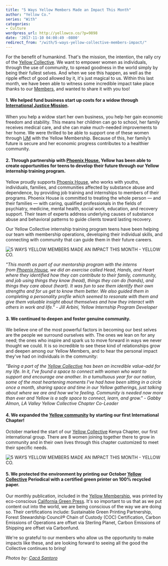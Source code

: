 ```yaml
---
title: "5 Ways Yellow Members Made an Impact This Month"
author: "Yellow Co."
series: "With"
categories:
- Culture
wordpress_url: http://yellowco.co/?p=9898
date: '2017-11-10 04:00:49 -0800'
redirect_from: "/with/5-ways-yellow-collective-members-impact/"
---
```


For the benefit of humankind. That's the mission, the intention, the rally cry of the [Yellow Collective](http://yellowco.co/membership/). We want to empower women as individuals, through the use of community, to spread goodness in the world simply by being their fullest selves. And when we see this happen, as well as the ripple effect of good allowed by it, it's just magical to us. Within this last month, we have been able to witness some incredible impact take place thanks to our [Members](http://yellowco.co/membership/), and wanted to share it with you too!

#### 1\. We helped fund business start up costs for a widow through [International Justice Mission](http://www.ijm.org/).

When you help a widow start her own business, you help her gain economic freedom and stability. This means her children can go to school, her family receives medical care, and she can make much-needed improvements to her home. We were thrilled to be able to support one of these women through [IJM](http://www.ijm.org/) with the Yellow Membership. Because of this, her family’s future is secure and her economic progress contributes to a healthier community.

#### 2\. Through partnership with [Phoenix House](https://www.phoenixhouse.org/), Yellow has been able to create opportunities for teens to develop their future through our Yellow internship training program.

Yellow proudly supports [Phoenix House](https://www.phoenixhouse.org/), who works with youths, individuals, families, and communities affected by substance abuse and dependence, by providing job training and internships to members of their programs. Phoenix House is committed to treating the whole person — and their families — with caring, qualified professionals in the fields of psychiatry, medicine, mental health, social work, education, and recovery support. Their team of experts address underlying causes of substance abuse and behavioral patterns to guide clients toward lasting recovery.

Our Yellow Collective internship training program teens have been helping our team with membership operations, developing their individual skills, and connecting with community that can guide them in their future careers.

![5 WAYS YELLOW MEMBERS MADE AN IMPACT THIS MONTH - YELLOW CO.](https://yellow-blog-images.imgix.net/2017/11/0P7A2882.jpg)

_"This month as part of our mentorship program with the interns from [Phoenix House](https://www.phoenixhouse.org/), we did an exercise called Head, Hands, and Heart where they identified how they can contribute to their family, community, and job using things they know (head), things they can do (hands), and things they care about (heart). It was fun to see them identify their own strengths and for us get to know them better. We also guided them in completing a personality profile which seemed to resonate with them and give them valuable insight about themselves and how they interact with others in work and life." - Jill Arbini, Yellow Internship Program Developer_

#### 3\. We continued to deepen and foster genuine community.

We believe one of the most powerful factors in becoming our best selves are the people we surround ourselves with. The ones we lean on for any need; the ones who inspire and spark us to move forward in ways we never thought we could. It is so incredible to see these kind of relationships grow and deepen among our Yellow Members, and to hear the personal impact they've had on individuals in the community:

_"Being a part of the [Yellow Collective](http://yellowco.co/membership/) has been an incredible value-add for my life. In it, I've found a space to connect with women who want to support and encourage one another. In a tumultuous year for our nation, some of the most heartening moments I've had have been sitting in a circle once a month, sharing space and time in our Yellow gatherings, just talking about where we are and how we're feeling. Community is needed now more than ever and Yellow is a safe space to connect, learn, and grow." - Gabby Almon, LA Valley Yellow Collective Chapter Co-Leader_

#### 4\. We expanded the [Yellow community](http://yellowco.co/membership/) by starting our first International Chapter!

October marked the start of our [Yellow Collective](http://yellowco.co/membership/) Kenya Chapter, our first international group. There are 8 women joining together there to grow in community and in their own lives through this chapter customized to meet their specific needs.

![5 WAYS YELLOW MEMBERS MADE AN IMPACT THIS MONTH - YELLOW CO.](https://yellow-blog-images.imgix.net/2017/11/0P7A2879.jpg)

#### 5\. We protected the environment by printing our October [Yellow Collective](http://yellowco.co/membership/) Periodical with a certified green printer on 100% recycled paper.

Our monthly publication, included in the [Yellow Membership](http://yellowco.co/membership/), was printed by eco-conscious [California Green Press](http://www.californiagreenpress.com/). It's so important to us that as we put content out into the world, we are being conscious of the way we are doing so. Their certifications include: Sustainable Green Printing Partnership, Forest Stewardship Council® Chain of Custody (COC) Certification, Carbon Emissions of Operations are offset via Sterling Planet, Carbon Emissions of Shipping are offset via Carbonfund.

We're so grateful to our members who allow us the opportunity to make impacts like these, and are looking forward to seeing all the good the Collective continues to bring!

_Photos by: [Cacá Santoro](http://cacasantoro.com/)_
